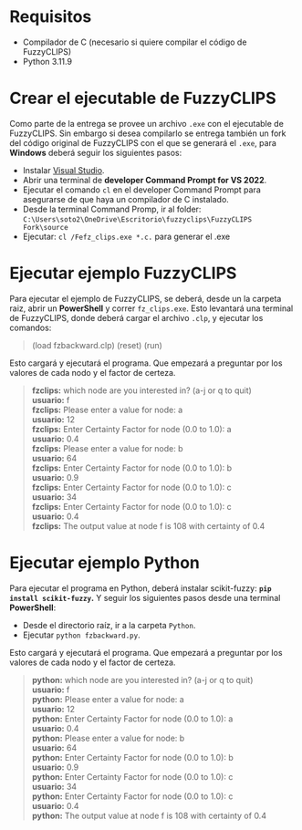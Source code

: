 # Requisitos
* Compilador de C (necesario si quiere compilar el código de FuzzyCLIPS)
* Python 3.11.9

# Crear el ejecutable de FuzzyCLIPS

Como parte de la entrega se provee un archivo `.exe` con el ejecutable de FuzzyCLIPS. Sin embargo si desea compilarlo se entrega también un fork del código original de FuzzyCLIPS con el que se generará el `.exe`, para **Windows** deberá seguir los siguientes pasos:
* Instalar [Visual Studio](https://visualstudio.microsoft.com/es/downloads/).
* Abrir una terminal de **developer Command Prompt for VS 2022**.
* Ejecutar el comando `cl` en el developer Command Prompt para asegurarse de que haya un compilador de C instalado.
* Desde la terminal Command Promp, ir al folder:   `C:\Users\soto2\OneDrive\Escritorio\fuzzyclips\FuzzyCLIPS Fork\source`
* Ejecutar: `cl /Fefz_clips.exe *.c.` para generar el .exe

# Ejecutar ejemplo FuzzyCLIPS

Para ejecutar el ejemplo de FuzzyCLIPS, se deberá, desde un la carpeta raiz, abrir un **PowerShell** y correr `fz_clips.exe`. Esto levantará una terminal de FuzzyCLIPS, donde deberá cargar el archivo `.clp`, y ejecutar los comandos: 
> (load fzbackward.clp)
> (reset)
> (run)

Esto cargará y ejecutará el programa. Que empezará a preguntar por los valores de cada nodo y el factor de certeza. 
> **fzclips:** which node are you interested in? (a-j or q to quit)  
> **usuario:** f  
> **fzclips:** Please enter a value for node: a  
> **usuario:** 12  
> **fzclips:** Enter Certainty Factor for node (0.0 to 1.0): a  
> **usuario:** 0.4  
> **fzclips:** Please enter a value for node: b  
> **usuario:** 64  
> **fzclips:** Enter Certainty Factor for node (0.0 to 1.0): b  
> **usuario:** 0.9  
> **fzclips:** Enter Certainty Factor for node (0.0 to 1.0): c  
> **usuario:** 34   
> **fzclips:** Enter Certainty Factor for node (0.0 to 1.0): c  
> **usuario:** 0.4  
> **fzclips:**  The output value at node f is 108 with certainty of 0.4  

# Ejecutar ejemplo Python
Para ejecutar el programa en Python, deberá instalar scikit-fuzzy: **`pip install scikit-fuzzy`.** Y seguir los siguientes pasos desde una terminal **PowerShell**:
* Desde el directorio raíz, ir a la carpeta `Python`.
* Ejecutar `python fzbackward.py`.

Esto cargará y ejecutará el programa. Que empezará a preguntar por los valores de cada nodo y el factor de certeza. 
> **python:** which node are you interested in? (a-j or q to quit)  
> **usuario:** f  
> **python:** Please enter a value for node: a   
> **usuario:** 12  
> **python:** Enter Certainty Factor for node (0.0 to 1.0): a  
> **usuario:** 0.4  
> **python:** Please enter a value for node: b  
> **usuario:** 64  
> **python:** Enter Certainty Factor for node (0.0 to 1.0): b  
> **usuario:** 0.9  
> **python:** Enter Certainty Factor for node (0.0 to 1.0): c  
> **usuario:** 34   
> **python:** Enter Certainty Factor for node (0.0 to 1.0): c  
> **usuario:** 0.4  
> **python:**  The output value at node f is 108 with certainty of 0.4  

